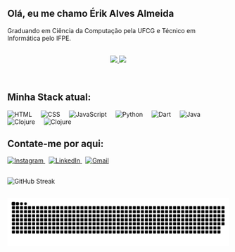 ## Olá, eu me chamo Érik Alves Almeida
Graduando em Ciência da Computação pela UFCG e Técnico em Informática pelo IFPE.

<br>
<div align="center">
  <a href="https://github.com/anuraghazra/github-readme-stats">
    <img height="180em" src="https://github-readme-stats.vercel.app/api?username=ErikAlvesAlmeida&show_icons=true&theme=radical" />
  </a>
  <a href="https://github.com/anuraghazra/github-readme-stats">
    <img height="180em" src="https://github-readme-stats.vercel.app/api/top-langs/?username=ErikAlvesAlmeida&layout=compact&theme=radical" />
  </a>
</div>
<br>
<br>

## Minha Stack atual:

<div align="left">
  <img src="https://cdn.jsdelivr.net/gh/devicons/devicon/icons/html5/html5-original.svg" height="40" alt="HTML" />
  &nbsp;&nbsp;&nbsp;
  <img src="https://cdn.jsdelivr.net/gh/devicons/devicon/icons/css3/css3-original.svg" height="40" alt="CSS" />
  &nbsp;&nbsp;&nbsp;
  <img src="https://cdn.jsdelivr.net/gh/devicons/devicon/icons/javascript/javascript-original.svg" height="40" alt="JavaScript" />
  &nbsp;&nbsp;&nbsp;
  <img src="https://cdn.jsdelivr.net/gh/devicons/devicon/icons/python/python-original.svg" height="40" alt="Python" />
  &nbsp;&nbsp;&nbsp;
  <img src="https://cdn.jsdelivr.net/gh/devicons/devicon/icons/dart/dart-original.svg" height="40" alt="Dart" />
  &nbsp;&nbsp;&nbsp;
  <img src="https://cdn.jsdelivr.net/gh/devicons/devicon/icons/java/java-original.svg" height="40" alt="Java" />
  &nbsp;&nbsp;&nbsp;
  <img src="https://cdn.jsdelivr.net/gh/devicons/devicon/icons/clojure/clojure-original.svg" height="40" alt="Clojure" />
  &nbsp;&nbsp;&nbsp;
  <img src="https://cdn.jsdelivr.net/gh/devicons/devicon/icons/vim/vim-original.svg" height="40" alt="Clojure" />
</div>

## Contate-me por aqui:


<div align="left">
  <a href="https://www.instagram.com/_erik.almeida/" target="_blank">
    <img src="https://img.shields.io/badge/Instagram-%23E4405F.svg?style=for-the-badge&logo=instagram&logoColor=white" height="40" alt="Instagram"/>
  </a>
  &nbsp;
  <a href="https://www.linkedin.com/in/%C3%A9rik-alves-almeida-16884421a/" target="_blank">
    <img src="https://img.shields.io/badge/LinkedIn-%230077B5.svg?style=for-the-badge&logo=linkedin&logoColor=white" height="40" alt="LinkedIn"/>
  </a>
  &nbsp;
  <a href="mailto:eriikalves55@gmail.com" target="_blank">
    <img src="https://img.shields.io/badge/Gmail-D14836?style=for-the-badge&logo=gmail&logoColor=white" height="40" alt="Gmail"/>
  </a>
</div>

##

![GitHub Streak](https://streak-stats.demolab.com?user=ErikAlvesAlmeida&theme=Radical)


##

![Snake animation](https://raw.githubusercontent.com/ErikAlvesAlmeida/ErikAlvesAlmeida/main/dist/github-contribution-grid-snake.svg)


